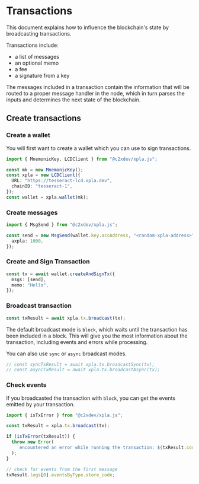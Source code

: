 # Transactions

This document explains how to influence the blockchain's state by broadcasting transactions.

Transactions include:

- a list of messages
- an optional memo
- a fee
- a signature from a key

The messages included in a transaction contain the information that will be routed to a proper message handler in the node, which in turn parses the inputs and determines the next state of the blockchain.

## Create transactions

### Create a wallet

You will first want to create a wallet which you can use to sign transactions.

```ts
import { MnemonicKey, LCDClient } from "@c2xdev/xpla.js";

const mk = new MnemonicKey();
const xpla = new LCDClient({
  URL: "https://tesseract-lcd.xpla.dev",
  chainID: "tesseract-1",
});
const wallet = xpla.wallet(mk);
```

### Create messages

```ts
import { MsgSend } from "@c2xdev/xpla.js";

const send = new MsgSend(wallet.key.accAddress, "<random-xpla-address>", {
  axpla: 1000,
});
```

### Create and Sign Transaction

```ts
const tx = await wallet.createAndSignTx({
  msgs: [send],
  memo: "Hello",
});
```

### Broadcast transaction

```ts
const txResult = await xpla.tx.broadcast(tx);
```

The default broadcast mode is `block`, which waits until the transaction has been included in a block. This will give you the most information about the transaction, including events and errors while processing.

You can also use `sync` or `async` broadcast modes.

```ts
// const syncTxResult = await xpla.tx.broadcastSync(tx);
// const asyncTxResult = await xpla.tx.broadcastAsync(tx);
```

### Check events

If you broadcasted the transaction with `block`, you can get the events emitted by your transaction.

```ts
import { isTxError } from "@c2xdev/xpla.js";

const txResult = xpla.tx.broadcast(tx);

if (isTxError(txResult)) {
  throw new Error(
    `encountered an error while running the transaction: ${txResult.code} ${txResult.codespace}`
  );
}

// check for events from the first message
txResult.logs[0].eventsByType.store_code;
```
